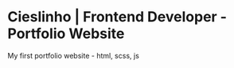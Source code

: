 # Cieslinho | Frontend Developer - Portfolio Website

<p>My first portfolio website - html, scss, js</p>
